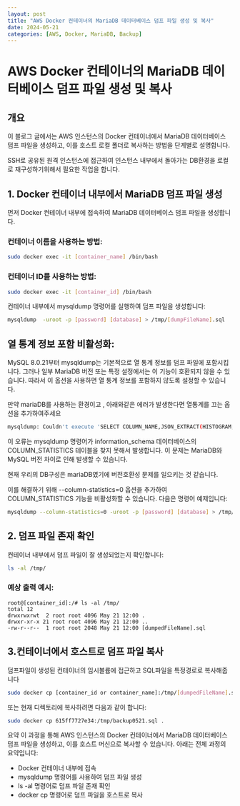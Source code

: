 ```yaml
---
layout: post
title: "AWS Docker 컨테이너의 MariaDB 데이터베이스 덤프 파일 생성 및 복사"
date: 2024-05-21
categories: [AWS, Docker, MariaDB, Backup]
---
```


# AWS Docker 컨테이너의 MariaDB 데이터베이스 덤프 파일 생성 및 복사

## 개요

이 블로그 글에서는 AWS 인스턴스의 Docker 컨테이너에서 MariaDB 데이터베이스 덤프 파일을 생성하고, 이를 호스트 로컬 폴더로 복사하는 방법을 단계별로 설명합니다.

SSH로 공유된 원격 인스턴스에 접근하여 인스턴스 내부에서 돌아가는 DB환경을 로컬로 재구성하기위해서 필요한 작업을 합니다.

## 1. Docker 컨테이너 내부에서 MariaDB 덤프 파일 생성

먼저 Docker 컨테이너 내부에 접속하여 MariaDB 데이터베이스 덤프 파일을 생성합니다.

### 컨테이너 이름을 사용하는 방법:

```bash
sudo docker exec -it [container_name] /bin/bash
```

### 컨테이너 ID를 사용하는 방법:

```bash
sudo docker exec -it [container_id] /bin/bash
```

컨테이너 내부에서 mysqldump 명령어를 실행하여 덤프 파일을 생성합니다:

```bash
mysqldump  -uroot -p [password] [database] > /tmp/[dumpFileName].sql
```

## 열 통계 정보 포함 비활성화:

MySQL 8.0.21부터 mysqldump는 기본적으로 열 통계 정보를 덤프 파일에 포함시킵니다. 그러나 일부 MariaDB 버전 또는 특정 설정에서는 이 기능이 호환되지 않을 수 있습니다. 따라서 이 옵션을 사용하면 열 통계 정보를 포함하지 않도록 설정할 수 있습니다.

만약 mariaDB를 사용하는 환경이고 , 아래와같은 에러가 발생한다면 열통계를 끄는 옵션을 추가하여주세요

```bash
mysqldump: Couldn't execute 'SELECT COLUMN_NAME,JSON_EXTRACT(HISTOGRAM, '$."number-of-buckets-specified"')  FROM information_schema.COLUMN_STATISTICS                WHERE SCHEMA_NAME = '[DatabaseName]' AND TABLE_NAME = '[TableName]';': Unknown table 'COLUMN_STATISTICS' in information_schema (1109)
```

이 오류는 mysqldump 명령어가 information_schema 데이터베이스의 COLUMN_STATISTICS 테이블을 찾지 못해서 발생합니다. 이 문제는 MariaDB와 MySQL 버전 차이로 인해 발생할 수 있습니다.

현재 우리의 DB구성은 mariaDB였기에 버전호환성 문제를 일으키는 것 같습니다.

이를 해결하기 위해 --column-statistics=0 옵션을 추가하여 COLUMN_STATISTICS 기능을 비활성화할 수 있습니다. 다음은 명령어 예제입니다:

```bash
mysqldump --column-statistics=0 -uroot -p [password] [database] > /tmp/[dumpFileName].sql
```

## 2. 덤프 파일 존재 확인

컨테이너 내부에서 덤프 파일이 잘 생성되었는지 확인합니다:

```bash
ls -al /tmp/
```

### 예상 출력 예시:

```plaintext
root@[container_id]:/# ls -al /tmp/
total 12
drwxrwxrwt  2 root root 4096 May 21 12:00 .
drwxr-xr-x 21 root root 4096 May 21 12:00 ..
-rw-r--r--  1 root root 2048 May 21 12:00 [dumpedFileName].sql
```

## 3.컨테이너에서 호스트로 덤프 파일 복사

덤프파일이 생성된 컨테이너의 임시볼륨에 접근하고 SQL파일을 특정경로로 복사해줍니다

```bash
sudo docker cp [container_id or container_name]:/tmp/[dumpedFileName].sql /home/ubuntu/[copyFileName].sql
```

또는 현재 디렉토리에 복사하려면 다음과 같이 합니다:

```bash
sudo docker cp 615ff7727e34:/tmp/backup0521.sql .
```

요약
이 과정을 통해 AWS 인스턴스의 Docker 컨테이너에서 MariaDB 데이터베이스 덤프 파일을 생성하고, 이를 호스트 머신으로 복사할 수 있습니다. 아래는 전체 과정의 요약입니다:

- Docker 컨테이너 내부에 접속
- mysqldump 명령어를 사용하여 덤프 파일 생성
- ls -al 명령어로 덤프 파일 존재 확인
- docker cp 명령어로 덤프 파일을 호스트로 복사
